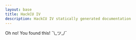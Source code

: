 ```yaml
---
layout: base
title: HackCU IV
description: HackCU IV statically generated documentation
---
```

Oh no! You found this! ¯\\\_ツ\_/¯


